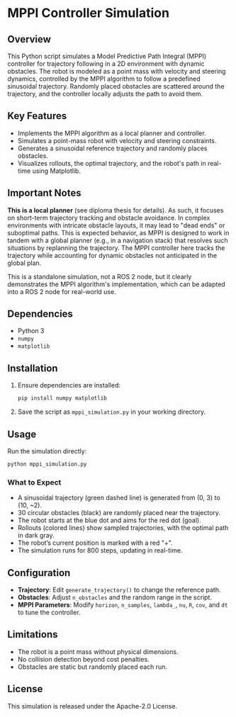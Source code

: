 
# MPPI Controller Simulation

## Overview
This Python script simulates a Model Predictive Path Integral (MPPI) controller for trajectory following in a 2D environment with dynamic obstacles. The robot is modeled as a point mass with velocity and steering dynamics, controlled by the MPPI algorithm to follow a predefined sinusoidal trajectory. Randomly placed obstacles are scattered around the trajectory, and the controller locally adjusts the path to avoid them.

## Key Features
- Implements the MPPI algorithm as a local planner and controller.
- Simulates a point-mass robot with velocity and steering constraints.
- Generates a sinusoidal reference trajectory and randomly places obstacles.
- Visualizes rollouts, the optimal trajectory, and the robot's path in real-time using Matplotlib.

## Important Notes
**This is a local planner** (see diploma thesis for details). As such, it focuses on short-term trajectory tracking and obstacle avoidance. In complex environments with intricate obstacle layouts, it may lead to "dead ends" or suboptimal paths. This is expected behavior, as MPPI is designed to work in tandem with a global planner (e.g., in a navigation stack) that resolves such situations by replanning the trajectory. The MPPI controller here tracks the trajectory while accounting for dynamic obstacles not anticipated in the global plan.

This is a standalone simulation, not a ROS 2 node, but it clearly demonstrates the MPPI algorithm's implementation, which can be adapted into a ROS 2 node for real-world use.

## Dependencies
- Python 3
- `numpy`
- `matplotlib`

## Installation
1. Ensure dependencies are installed:
   ```bash
   pip install numpy matplotlib
   ```
2. Save the script as `mppi_simulation.py` in your working directory.

## Usage
Run the simulation directly:
```bash
python mppi_simulation.py
```

### What to Expect
- A sinusoidal trajectory (green dashed line) is generated from (0, 3) to (10, ~2).
- 30 circular obstacles (black) are randomly placed near the trajectory.
- The robot starts at the blue dot and aims for the red dot (goal).
- Rollouts (colored lines) show sampled trajectories, with the optimal path in dark gray.
- The robot’s current position is marked with a red "+".
- The simulation runs for 800 steps, updating in real-time.

## Configuration
- **Trajectory**: Edit `generate_trajectory()` to change the reference path.
- **Obstacles**: Adjust `n_obstacles` and the random range in the script.
- **MPPI Parameters**: Modify `horizon`, `n_samples`, `lambda_`, `nu`, `R`, `cov`, and `dt` to tune the controller.

## Limitations
- The robot is a point mass without physical dimensions.
- No collision detection beyond cost penalties.
- Obstacles are static but randomly placed each run.

## License
This simulation is released under the Apache-2.0 License.


